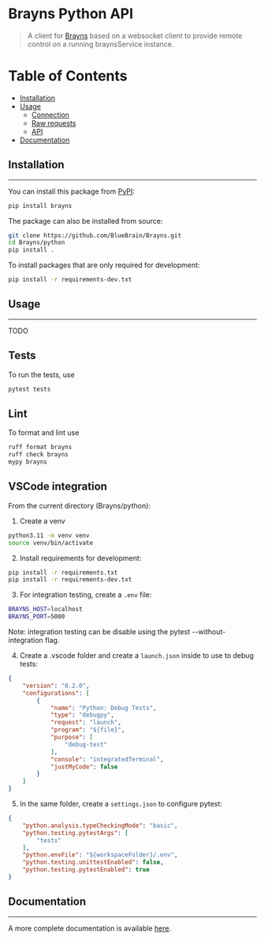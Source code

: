 # Brayns Python API

> A client for [Brayns](../README.md) based on a websocket client to provide
remote control on a running braynsService instance.

# Table of Contents

* [Installation](#installation)
* [Usage](#usage)
    * [Connection](#connection)
    * [Raw requests](#rawrequests)
    * [API](#api)
* [Documentation](#documentation)

## Installation
---------------

You can install this package from [PyPI](https://pypi.org/):

```bash
pip install brayns
```

The package can also be installed from source:

```bash
git clone https://github.com/BlueBrain/Brayns.git
cd Brayns/python
pip install .
```

To install packages that are only required for development:

```bash
pip install -r requirements-dev.txt
```

## Usage
--------

TODO

## Tests

To run the tests, use

```bash
pytest tests
```

## Lint

To format and lint use

```bash
ruff format brayns
ruff check brayns
mypy brayns
```

## VSCode integration

From the current directory (Brayns/python):

1. Create a venv

```bash
python3.11 -m venv venv
source venv/bin/activate
```

2. Install requirements for development:

```bash
pip install -r requirements.txt
pip install -r requirements-dev.txt
```

3. For integration testing, create a `.env` file:

```bash
BRAYNS_HOST=localhost
BRAYNS_PORT=5000
```

Note: integration testing can be disable using the pytest --without-integration flag.

4. Create a .vscode folder and create a `launch.json` inside to use to debug tests:

```json
{
    "version": "0.2.0",
    "configurations": [
        {
            "name": "Python: Debug Tests",
            "type": "debugpy",
            "request": "launch",
            "program": "${file}",
            "purpose": [
                "debug-test"
            ],
            "console": "integratedTerminal",
            "justMyCode": false
        }
    ]
}
```

5. In the same folder, create a `settings.json` to configure pytest:

```json
{
    "python.analysis.typeCheckingMode": "basic",
    "python.testing.pytestArgs": [
        "tests"
    ],
    "python.envFile": "${workspaceFolder}/.env",
    "python.testing.unittestEnabled": false,
    "python.testing.pytestEnabled": true
}
```

## Documentation
-----------------

A more complete documentation is available
[here](https://brayns.readthedocs.io/en/latest/).
